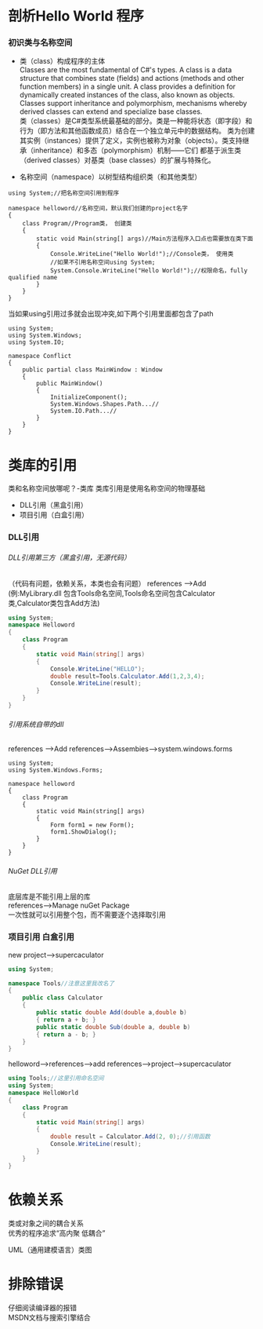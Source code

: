 # 剖析Hello World 程序
### 初识类与名称空间
* 类（class）构成程序的主体  
Classes are the most fundamental of C#'s types. A class is a data structure that combines state (fields) and actions 
(methods and other function members) in a single unit. A class provides a definition for dynamically created instances 
of the class, also known as objects. Classes support inheritance and polymorphism, mechanisms whereby derived classes 
can extend and specialize base classes.  
类（classes）是C#类型系统最基础的部分。类是一种能将状态（即字段）和行为（即方法和其他函数成员）结合在一个独立单元中的数据结构。
类为创建其实例（instances）提供了定义，实例也被称为对象（objects）。类支持继承（inheritance）和多态（polymorphism）机制——它们
都基于派生类（derived classes）对基类（base classes）的扩展与特殊化。  

* 名称空间（namespace）以树型结构组织类（和其他类型）

```Csharp
using System;//把名称空间引用到程序

namespace helloword//名称空间，默认我们创建的project名字
{
    class Program//Program类， 创建类  
    {
        static void Main(string[] args)//Main方法程序入口点也需要放在类下面
        {
            Console.WriteLine("Hello World!");//Console类， 使用类 
            //如果不引用名称空间using System;
            System.Console.WriteLine("Hello World!");//权限命名，fully qualified name  
        }
    }
}
```
当如果using引用过多就会出现冲突,如下两个引用里面都包含了path
```Csharp
using System;
using System.Windows;
using System.IO;

namespace Conflict
{
    public partial class MainWindow : Window
    {
        public MainWindow()
        {
            InitializeComponent();
            System.Windows.Shapes.Path...//
            System.IO.Path...//
        }
    }
}
```

# 类库的引用
类和名称空间放哪呢？-类库
类库引用是使用名称空间的物理基础
* DLL引用（黑盒引用）
* 项目引用（白盒引用）

### DLL引用
###### DLL引用第三方（黑盒引用，无源代码）
（代码有问题，依赖关系，本类也会有问题）
references -->Add (例:MyLibrary.dll 包含Tools命名空间,Tools命名空间包含Calculator类,Calculator类包含Add方法)
```csharp
using System;
namespace Helloword
{
    class Program
    {
        static void Main(string[] args)
        {
            Console.WriteLine("HELLO");
            double result=Tools.Calculator.Add(1,2,3,4);
            Console.WriteLine(result);
        }
    }
}
```
###### 引用系统自带的dll
references -->Add references-->Assembies-->system.windows.forms
```Csharp
using System;
using System.Windows.Forms;

namespace helloword
{
    class Program
    {
        static void Main(string[] args)
        {
            Form form1 = new Form();
            form1.ShowDialog();
        }
    }
}

```
###### NuGet DLL引用  
底层库是不能引用上层的库  
references-->Manage nuGet Package  
一次性就可以引用整个包，而不需要逐个选择取引用  

### 项目引用 白盒引用
new project-->supercaculator
```csharp
using System;

namespace Tools//注意这里我改名了
{
    public class Calculator
    {
        public static double Add(double a,double b)
        { return a + b; }
        public static double Sub(double a, double b)
        { return a - b; }
    }
}
```
helloword-->references-->add references-->project-->supercaculator  
```csharp
using Tools;//这里引用命名空间
using System;
namespace HelloWorld
{
    class Program
    {
        static void Main(string[] args)
        {
            double result = Calculator.Add(2, 0);//引用函数
            Console.WriteLine(result);
        }
    }
}
```

# 依赖关系  
类或对象之间的耦合关系  
优秀的程序追求“高内聚 低耦合”  

UML（通用建模语言）类图  

# 排除错误
仔细阅读编译器的报错  
MSDN文档与搜索引擎结合  
